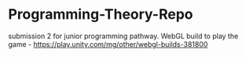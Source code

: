 # Programming-Theory-Repo
submission 2 for junior programming pathway.
WebGL build to play the game - 
https://play.unity.com/mg/other/webgl-builds-381800
